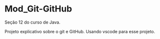 # Mod_Git-GitHub
Seção 12 do curso de Java.

Projeto explicativo sobre o git e GitHub.
Usando vscode para esse projeto.
